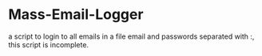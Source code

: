 # Mass-Email-Logger
a script to login to all emails in a file email and passwords separated with :, this script is incomplete.
